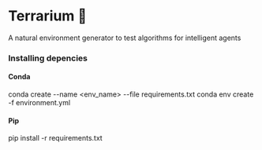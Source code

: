 # Terrarium :leaves:
A natural environment generator to test algorithms for intelligent agents

### Installing depencies

#### Conda
conda create --name <env_name> --file requirements.txt
conda env create -f environment.yml

#### Pip
pip install -r requirements.txt
